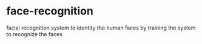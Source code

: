 # face-recognition
facial recognition system to identity the human faces by training the system to recognize the faces
